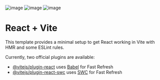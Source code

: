 ![image](https://github.com/qyy752457002/React-Framer-Motion-Animation/assets/88706924/9ccac9b1-30c7-4b56-97f1-db763ee285c9)
![image](https://github.com/qyy752457002/React-Framer-Motion-Animation/assets/88706924/a9cc8a16-8c96-4cc4-883e-a366920314e4)
![image](https://github.com/qyy752457002/React-Framer-Motion-Animation/assets/88706924/c2be5873-80db-45f6-a032-66ffd3c92566)

# React + Vite

This template provides a minimal setup to get React working in Vite with HMR and some ESLint rules.

Currently, two official plugins are available:

- [@vitejs/plugin-react](https://github.com/vitejs/vite-plugin-react/blob/main/packages/plugin-react/README.md) uses [Babel](https://babeljs.io/) for Fast Refresh
- [@vitejs/plugin-react-swc](https://github.com/vitejs/vite-plugin-react-swc) uses [SWC](https://swc.rs/) for Fast Refresh

